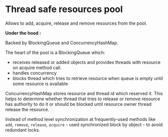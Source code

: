 # Thread safe resources pool

Allows to add, acquire, release and remove resources from the pool.

**Under the hood :**

Backed by BlockingQueue and ConcurrencyHashMap.

The heart of the pool is a BlockingQueue which:
 * receives released or added objects and provides threads with resource on acquire method call.
 * handles concurrency 
 * blocks thread which tries to retrieve resource when queue is empty until some resource is available
 
ConcurrencyHashMap stores resource and thread id which reserved it. This helps to determine whether thread that tries to release or remove resource has authority to do it or should be blocked until resource owner thread release the resource.

Instead of method level synchronization at frequently-used methods like `add`, `remove`, `release`, `acquire` - used synchronized block by object - to avoid redundant locks.
      
      
     
 
 
 
 